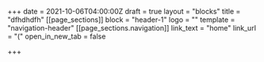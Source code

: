 +++
date = 2021-10-06T04:00:00Z
draft = true
layout = "blocks"
title = "dfhdhdfh"
[[page_sections]]
block = "header-1"
logo = ""
template = "navigation-header"
[[page_sections.navigation]]
link_text = "home"
link_url = "("
open_in_new_tab = false

+++
